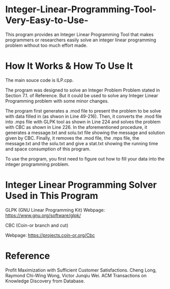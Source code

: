 # Integer-Linear-Programming-Tool-Very-Easy-to-Use-
This program provides an Integer Linear Programming Tool that makes programmers or researchers easily solve an integer linear programming problem without too much effort made.

# How It Works & How To Use It

The main souce code is ILP.cpp. 

The program was designed to solve an Integer Problem Problem stated in Section 7.1. of Reference. But it could be used to solve any Integer Linear Programming problem with some minor changes. 

The program first generates a .mod file to present the problem to be solve with data filled in (as shwon in Line 49-216). Then, it converts the .mod file into .mps file with GLPK tool as shown in Line 224 and solves the problem with CBC as shown in Line 226. In the aforementioned procedure, it generates a message.txt and solu.txt file showing the message and solution given by CBC. Finally, it removes the .mod file, the .mps file, the message.txt and the solu.txt and give a stat.txt showing the running time and space consumption of this program. 

To use the program, you first need to figure out how to fill your data into the integer programming problem. 

# Integer Linear Programming Solver Used in This Program

GLPK (GNU Linear Programming Kit) 
Webpage: https://www.gnu.org/software/glpk/

CBC (Coin-or branch and cut)

Webpage: https://projects.coin-or.org/Cbc

# Reference

Profit Maximization with Sufficient Customer Satisfactions. Cheng Long, Raymond Chi-Wing Wong, Victor Junqiu Wei. ACM Transactions on Knowledge Discovery from Database. 
